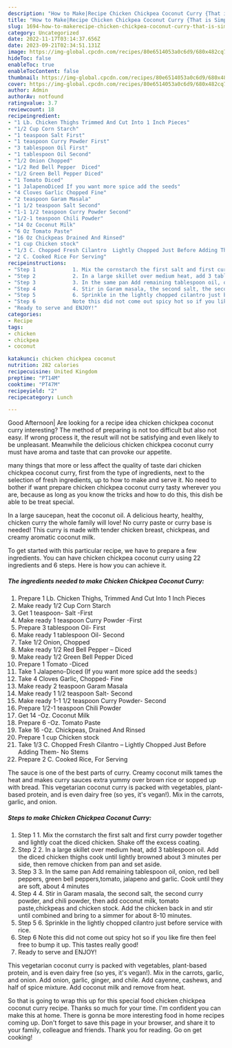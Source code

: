 ```yaml
---
description: "How to Make|Recipe Chicken Chickpea Coconut Curry {That is Simple"
title: "How to Make|Recipe Chicken Chickpea Coconut Curry {That is Simple"
slug: 1694-how-to-makerecipe-chicken-chickpea-coconut-curry-that-is-simple
category: Uncategorized
date: 2022-11-17T03:14:37.656Z
date: 2023-09-21T02:34:51.131Z
image: https://img-global.cpcdn.com/recipes/80e6514053a0c6d9/680x482cq70/chicken-chickpea-coconut-curry-recipe-main-photo.jpg
hideToc: false
enableToc: true
enableTocContent: false
thumbnail: https://img-global.cpcdn.com/recipes/80e6514053a0c6d9/680x482cq70/chicken-chickpea-coconut-curry-recipe-main-photo.jpg
cover: https://img-global.cpcdn.com/recipes/80e6514053a0c6d9/680x482cq70/chicken-chickpea-coconut-curry-recipe-main-photo.jpg
author: Admin
authorAv: notfound
ratingvalue: 3.7
reviewcount: 18
recipeingredient:
- "1 Lb. Chicken Thighs Trimmed And Cut Into 1 Inch Pieces"
- "1/2 Cup Corn Starch"
- "1 teaspoon Salt First"
- "1 teaspoon Curry Powder First"
- "3 tablespoon Oil First"
- "1 tablespoon Oil Second"
- "1/2 Onion Chopped"
- "1/2 Red Bell Pepper  Diced"
- "1/2 Green Bell Pepper Diced"
- "1 Tomato Diced"
- "1 JalapenoDiced If you want more spice add the seeds"
- "4 Cloves Garlic Chopped Fine"
- "2 teaspoon Garam Masala"
- "1 1/2 teaspoon Salt Second"
- "1-1 1/2 teaspoon Curry Powder Second"
- "1/2-1 teaspoon Chili Powder"
- "14 Oz Coconut Milk"
- "6 Oz Tomato Paste"
- "16 Oz Chickpeas Drained And Rinsed"
- "1 cup Chicken stock"
- "1/3 C. Chopped Fresh Cilantro  Lightly Chopped Just Before Adding Them No Stems"
- "2 C. Cooked Rice For Serving"
recipeinstructions:
- "Step 1            1. Mix the cornstarch the first salt and first curry powder together and lightly coat the diced chicken. Shake off the excess coating."
- "Step 2            2. In a large skillet over medium heat, add 3 tablespoon oil. Add the diced chicken thighs cook until lightly browned about 3 minutes per side, then remove chicken from pan and set aside."
- "Step 3            3. In the same pan Add remaining tablespoon oil, onion, red bell peppers, green bell peppers,tomato, jalapeno and garlic. Cook until they are soft, about 4 minutes"
- "Step 4            4. Stir in Garam masala, the second salt, the second curry powder, and chili powder, then add coconut milk, tomato paste,chickpeas and chicken stock. Add the chicken back in and stir until combined and bring to a simmer for about 8-10 minutes."
- "Step 5            6. Sprinkle in the lightly chopped cilantro just before service with rice."
- "Step 6            Note this did not come out spicy hot so if you like fire then feel free to bump it up. This tastes really good!"
- "Ready to serve and ENJOY!"
categories:
- Recipe
tags:
- chicken
- chickpea
- coconut

katakunci: chicken chickpea coconut 
nutrition: 282 calories
recipecuisine: United Kingdom
preptime: "PT14M"
cooktime: "PT47M"
recipeyield: "2"
recipecategory: Lunch

---
```



Good Afternoon| Are looking for a recipe idea chicken chickpea coconut curry interesting? The method of preparing is not too difficult but also not easy. If wrong process it, the result will not be satisfying and even likely to be unpleasant. Meanwhile the delicious chicken chickpea coconut curry must have aroma and taste that can provoke our appetite.






many things that more or less affect the quality of taste dari chicken chickpea coconut curry, first from the type of ingredients, next to the selection of fresh ingredients, up to how to make and serve it. No need to bother if want prepare chicken chickpea coconut curry tasty wherever you are, because as long as you know the tricks and how to do this, this dish be able to be treat  special.


In a large saucepan, heat the coconut oil. A delicious hearty, healthy, chicken curry the whole family will love! No curry paste or curry base is needed! This curry is made with tender chicken breast, chickpeas, and creamy aromatic coconut milk.


To get started with this particular recipe, we have to prepare a few ingredients. You can have chicken chickpea coconut curry using 22 ingredients and 6 steps. Here is how you can achieve it.

<!--inarticleads1-->

##### The ingredients needed to make Chicken Chickpea Coconut Curry:

1. Prepare 1 Lb. Chicken Thighs, Trimmed And Cut Into 1 Inch Pieces
1. Make ready 1/2 Cup Corn Starch
1. Get 1 teaspoon- Salt -First
1. Make ready 1 teaspoon Curry Powder -First
1. Prepare 3 tablespoon Oil- First
1. Make ready 1 tablespoon Oil- Second
1. Take 1/2 Onion, Chopped
1. Make ready 1/2 Red Bell Pepper – Diced
1. Make ready 1/2 Green Bell Pepper Diced
1. Prepare 1 Tomato -Diced
1. Take 1 Jalapeno-Diced (If you want more spice add the seeds:)
1. Take 4 Cloves Garlic, Chopped- Fine
1. Make ready 2 teaspoon Garam Masala
1. Make ready 1 1/2 teaspoon Salt- Second
1. Make ready 1-1 1/2 teaspoon Curry Powder- Second
1. Prepare 1/2-1 teaspoon Chili Powder
1. Get 14 -Oz. Coconut Milk
1. Prepare 6 -Oz. Tomato Paste
1. Take 16 -Oz. Chickpeas, Drained And Rinsed
1. Prepare 1 cup Chicken stock
1. Take 1/3 C. Chopped Fresh Cilantro – Lightly Chopped Just Before Adding Them- No Stems
1. Prepare 2 C. Cooked Rice, For Serving


The sauce is one of the best parts of curry. Creamy coconut milk tames the heat and makes curry sauces extra yummy over brown rice or sopped up with bread. This vegetarian coconut curry is packed with vegetables, plant-based protein, and is even dairy free (so yes, it&#39;s vegan!). Mix in the carrots, garlic, and onion. 

<!--inarticleads2-->

##### Steps to make Chicken Chickpea Coconut Curry:

1. Step 1            1. Mix the cornstarch the first salt and first curry powder together and lightly coat the diced chicken. Shake off the excess coating.
1. Step 2            2. In a large skillet over medium heat, add 3 tablespoon oil. Add the diced chicken thighs cook until lightly browned about 3 minutes per side, then remove chicken from pan and set aside.
1. Step 3            3. In the same pan Add remaining tablespoon oil, onion, red bell peppers, green bell peppers,tomato, jalapeno and garlic. Cook until they are soft, about 4 minutes
1. Step 4            4. Stir in Garam masala, the second salt, the second curry powder, and chili powder, then add coconut milk, tomato paste,chickpeas and chicken stock. Add the chicken back in and stir until combined and bring to a simmer for about 8-10 minutes.
1. Step 5            6. Sprinkle in the lightly chopped cilantro just before service with rice.
1. Step 6            Note this did not come out spicy hot so if you like fire then feel free to bump it up. This tastes really good!
1. Ready to serve and ENJOY!

This vegetarian coconut curry is packed with vegetables, plant-based protein, and is even dairy free (so yes, it&#39;s vegan!). Mix in the carrots, garlic, and onion. Add onion, garlic, ginger, and chile. Add cayenne, cashews, and half of spice mixture. Add coconut milk and remove from heat. 

So that is going to wrap this up for this special food chicken chickpea coconut curry recipe. Thanks so much for your time. I'm confident you can make this at home. There is gonna be more interesting food in home recipes coming up. Don't forget to save this page in your browser, and share it to your family, colleague and friends. Thank you for reading. Go on get cooking!
